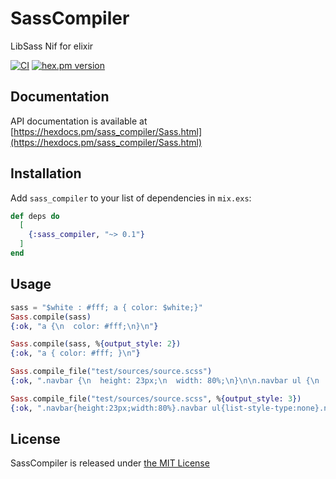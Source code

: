 # SassCompiler
LibSass Nif for elixir

[![CI](https://github.com/Youimmi/sass_compiler/workflows/CI/badge.svg?branch=master&event=push)](https://github.com/Youimmi/sass_compiler) [![hex.pm version](https://img.shields.io/hexpm/v/sass_compiler.svg)](https://hex.pm/packages/sass_compiler)

## Documentation

API documentation is available at [https://hexdocs.pm/sass_compiler/Sass.html](https://hexdocs.pm/sass_compiler/Sass.html)

## Installation

Add `sass_compiler` to your list of dependencies in `mix.exs`:

```elixir
def deps do
  [
    {:sass_compiler, "~> 0.1"}
  ]
end
```

## Usage

```elixir
sass = "$white : #fff; a { color: $white;}"
Sass.compile(sass)
{:ok, "a {\n  color: #fff;\n}\n"}

Sass.compile(sass, %{output_style: 2})
{:ok, "a { color: #fff; }\n"}

Sass.compile_file("test/sources/source.scss")
{:ok, ".navbar {\n  height: 23px;\n  width: 80%;\n}\n\n.navbar ul {\n  list-style-type: none;\n}\n\n.navbar li {\n  float: left;\n}\n\n.navbar li a {\n  font-weight: bold;\n}\n"}

Sass.compile_file("test/sources/source.scss", %{output_style: 3})
{:ok, ".navbar{height:23px;width:80%}.navbar ul{list-style-type:none}.navbar li{float:left}.navbar li a{font-weight:bold}\n"}
```

## License

SassCompiler is released under [the MIT License](./LICENSE)
